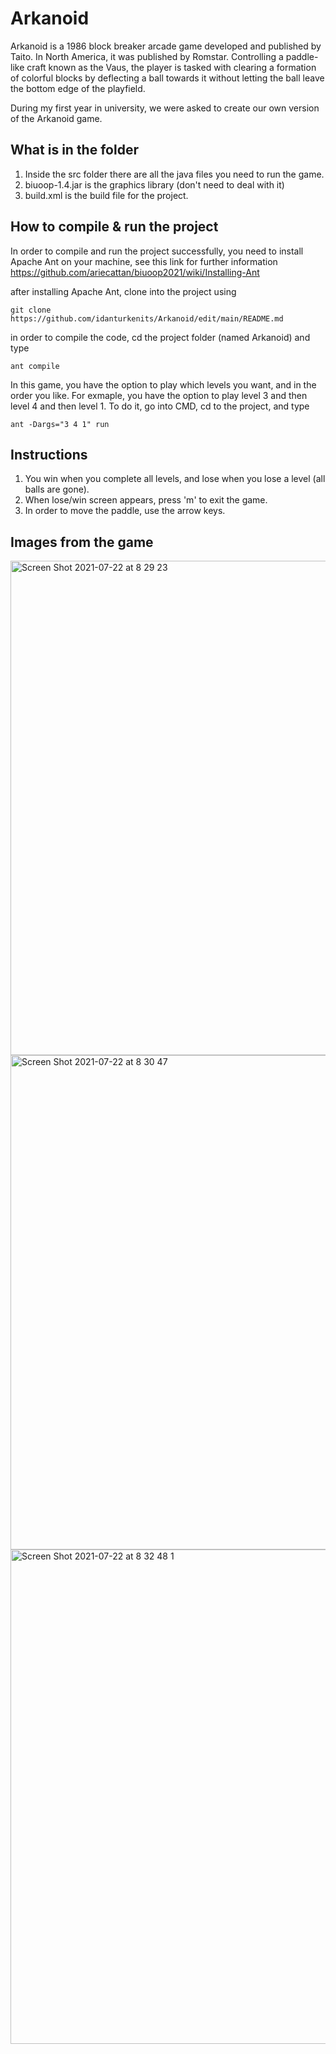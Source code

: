 # Arkanoid

Arkanoid is a 1986 block breaker arcade game developed and published by Taito. In North America, it was published by Romstar. Controlling a paddle-like craft known as the Vaus, the player is tasked with clearing a formation of colorful blocks by deflecting a ball towards it without letting the ball leave the bottom edge of the playfield.

During my first year in university, we were asked to create our own version of the Arkanoid game.

## What is in the folder
1. Inside the src folder there are all the java files you need to run the game.
2. biuoop-1.4.jar is the graphics library (don't need to deal with it)
3. build.xml is the build file for the project.

## How to compile & run the project
In order to compile and run the project successfully, you need to install Apache Ant on your machine, see this link for further information https://github.com/ariecattan/biuoop2021/wiki/Installing-Ant

after installing Apache Ant,  clone into the project using
```
git clone https://github.com/idanturkenits/Arkanoid/edit/main/README.md
```
in order to compile the code, cd the project folder (named Arkanoid) and type
```
ant compile
```
In this game, you have the option to play which levels you want, and in the order you like.
For exmaple, you have the option to play level 3 and then level 4 and then level 1.
To do it, go into CMD, cd to the project, and type
```
ant -Dargs="3 4 1" run
```

## Instructions 
1. You win when you complete all levels, and lose when you lose a level (all balls are gone).
2. When lose/win screen appears, press 'm' to exit the game.
3. In order to move the paddle, use the arrow keys.

## Images from the game
<img width="791" alt="Screen Shot 2021-07-22 at 8 29 23" src="https://user-images.githubusercontent.com/60852129/126594968-43ecaa8d-1b4f-42ee-a6a5-e954c7e7d661.png">
<img width="791" alt="Screen Shot 2021-07-22 at 8 30 47" src="https://user-images.githubusercontent.com/60852129/126594993-1a4b08cc-34d2-4ed6-8562-a272f7f732f0.png">
<img width="791" alt="Screen Shot 2021-07-22 at 8 32 48 1" src="https://user-images.githubusercontent.com/60852129/126595002-103c9c22-73ca-4c31-a3ea-14b332a0bd8b.png">

